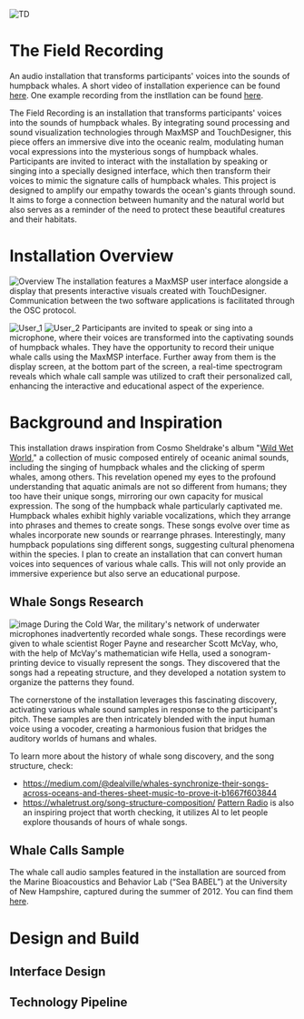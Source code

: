 ![TD](https://github.com/wendy-ziwen-meng/The_Field_Recording/assets/84087309/d58f25c4-7bae-4d99-bdf8-f2ed4a244b58)
# The Field Recording
An audio installation that transforms participants' voices into the sounds of humpback whales. 
A short video of installation experience can be found [here](https://youtu.be/J8NOpTYu4O0). 
One example recording from the instllation can be found [here](https://youtu.be/zZELFYo-IZE).

The Field Recording is an installation that transforms participants' voices into the sounds of humpback whales. By integrating sound processing and sound visualization technologies through MaxMSP and TouchDesigner, this piece offers an immersive dive into the oceanic realm, modulating human vocal expressions into the mysterious songs of humpback whales. Participants are invited to interact with the installation by speaking or singing into a specially designed interface, which then transform their voices to mimic the signature calls of humpback whales. This project is designed to amplify our empathy towards the ocean's giants through sound. It aims to forge a connection between humanity and the natural world but also serves as a reminder of the need to protect these beautiful creatures and their habitats. 

# Installation Overview
![Overview](https://github.com/wendy-ziwen-meng/The_Field_Recording/assets/84087309/50b2018d-99e0-466f-ac5c-c2b5c63dc365)
The installation features a MaxMSP user interface alongside a display that presents interactive visuals created with TouchDesigner. Communication between the two software applications is facilitated through the OSC protocol.

![User_1](https://github.com/wendy-ziwen-meng/The_Field_Recording/assets/84087309/84ad93da-51e9-4701-9119-f5bc2270e669)
![User_2](https://github.com/wendy-ziwen-meng/The_Field_Recording/assets/84087309/fb5c2a36-5b74-48b7-af66-fc96b548fe01)
Participants are invited to speak or sing into a microphone, where their voices are transformed into the captivating sounds of humpback whales. They have the opportunity to record their unique whale calls using the MaxMSP interface. Further away from them is the display screen, at the bottom part of the screen, a real-time spectrogram reveals which whale call sample was utilized to craft their personalized call, enhancing the interactive and educational aspect of the experience.

# Background and Inspiration
This installation draws inspiration from Cosmo Sheldrake's album "[Wild Wet World](https://www.cosmosheldrake.com/music/wildwetworld)," a collection of music composed entirely of oceanic animal sounds, including the singing of humpback whales and the clicking of sperm whales, among others. This revelation opened my eyes to the profound understanding that aquatic animals are not so different from humans; they too have their unique songs, mirroring our own capacity for musical expression.
The song of the humpback whale particularly captivated me. Humpback whales exhibit highly variable vocalizations, which they arrange into phrases and themes to create songs. These songs evolve over time as whales incorporate new sounds or rearrange phrases. Interestingly, many humpback populations sing different songs, suggesting cultural phenomena within the species. I plan to create an installation that can convert human voices into sequences of various whale calls. This will not only provide an immersive experience but also serve an educational purpose.

## Whale Songs Research
![image](https://github.com/wendy-ziwen-meng/The_Field_Recording/assets/84087309/caa9d695-b5d8-4d97-8632-cc174c7f73a4)
During the Cold War, the military's network of underwater microphones inadvertently recorded whale songs. These recordings were given to whale scientist Roger Payne and researcher Scott McVay, who, with the help of McVay's mathematician wife Hella, used a sonogram-printing device to visually represent the songs. They discovered that the songs had a repeating structure, and they developed a notation system to organize the patterns they found. 

The cornerstone of the installation leverages this fascinating discovery, activating various whale sound samples in response to the participant's pitch. These samples are then intricately blended with the input human voice using a vocoder, creating a harmonious fusion that bridges the auditory worlds of humans and whales.

To learn more about the history of whale song discovery, and the song structure, check:
* https://medium.com/@dealville/whales-synchronize-their-songs-across-oceans-and-theres-sheet-music-to-prove-it-b1667f603844
* https://whaletrust.org/song-structure-composition/
[Pattern Radio](https://medium.com/@alexanderchen/pattern-radio-whale-songs-242c692fff60) is also an inspiring project that worth checking, it utilizes AI to let people explore thousands of hours of whale songs.

## Whale Calls Sample

The whale call audio samples featured in the installation are sourced from the Marine Bioacoustics and Behavior Lab (“Sea BABEL”) at the University of New Hampshire, captured during the summer of 2012. You can find them [here](https://michellefournet.wordpress.com/sounds/).

# Design and Build
## Interface Design

## Technology Pipeline
